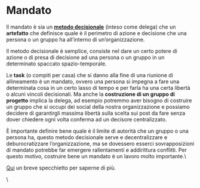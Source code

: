 # Mandato

Il mandato è sia un [**metodo decisionale**](metodo-decisionale.md) (inteso come delega) che un **artefatto** che definisce quale è il perimetro di azione e decisione che una persona o un gruppo ha all’interno di un’organizzazione.

Il metodo decisionale è semplice, consiste nel dare un certo potere di azione o di presa di decisione ad una persona o un gruppo in un determinato spaccato spazio-temporale.

Le **task** (o compiti per casa) che si danno alla fine di una riunione di allineamento è un mandato, ovvero una persona si impegna a fare una determinata cosa in un certo lasso di tempo e per farla ha una certa libertà o alcuni vincoli decisionali. Ma anche la **costruzione di un gruppo di progetto** implica la delega, ad esempio potremmo aver bisogno di costruire un gruppo che si occupi dei social della nostra organizzazione e possiamo decidere di garantirgli massima libertà sulla scelta sui post da fare senza dover chiedere ogni volta conferma ad un decisore centralizzato.

È importante definire bene quale è il limite di autorità che un gruppo o una persona ha, questo metodo decisionale serve e decentralizzare e deburocratizzare l’organizzazione, ma se dovessero esserci sovrapposizioni di mandato potrebbe far emergere rallentamenti e addirittura conflitti. Per questo motivo, costruire bene un mandato è un lavoro molto importante.\


[Qui](https://thedecider.app/delegation-decision-making) un breve specchietto per saperne di più.

\
